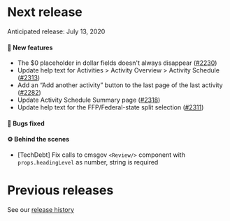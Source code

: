 # Next release

Anticipated release: July 13, 2020

#### 🚀 New features

- The \$0 placeholder in dollar fields doesn't always disappear ([#2230])
- Update help text for Activities > Activity Overview > Activity Schedule ([#2313])
- Add an “Add another activity” button to the last page of the last activity ([#2282])
- Update Activity Schedule Summary page ([#2318])
- Update help text for the FFP/Federal-state split selection ([#2311])

#### 🐛 Bugs fixed

#### ⚙️ Behind the scenes

- [TechDebt] Fix calls to cmsgov `<Review/>` component with `props.headingLevel` as number, string is required

# Previous releases

See our [release history](https://github.com/18F/cms-hitech-apd/releases)

[#2230]: https://github.com/18F/cms-hitech-apd/issues/2230
[#2313]: https://github.com/18F/cms-hitech-apd/issues/2313
[#2282]: https://github.com/18F/cms-hitech-apd/issues/2282
[#2318]: https://github.com/18F/cms-hitech-apd/issues/2318
[#2311]: https://github.com/18F/cms-hitech-apd/issues/2311
